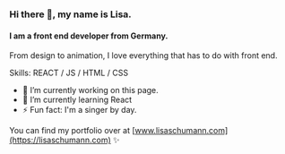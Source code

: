 ### Hi there 👋, my name is Lisa.
#### I am a front end developer from Germany.
<!--![Illustration of a woman with parrots on her head.](https://lisaschumann.com/resources/images/unused/kaja-paradiek-illustration-lisa-schumann.gif)-->

From design to animation, I love everything that has to do with front end.

Skills: REACT / JS / HTML / CSS

- 🔭 I’m currently working on this page. 
- 🌱 I’m currently learning React 
- ⚡ Fun fact: I'm a singer by day. 

You can find my portfolio over at [www.lisaschumann.com](https://lisaschumann.com) ✨



<!--
**lisaschumann/lisaschumann** is a ✨ _special_ ✨ repository because its `README.md` (this file) appears on your GitHub profile.

Here are some ideas to get you started:

- 🔭 I’m currently working on ...
- 🌱 I’m currently learning ...
- 👯 I’m looking to collaborate on ...
- 🤔 I’m looking for help with ...
- 💬 Ask me about ...
- 📫 How to reach me: ...
- 😄 Pronouns: ...
- ⚡ Fun fact: ...
-->
